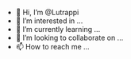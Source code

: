 - 👋 Hi, I’m @Lutrappi
- 👀 I’m interested in ...
- 🌱 I’m currently learning ...
- 💞️ I’m looking to collaborate on ...
- 📫 How to reach me ...

<!---
Lutrappi/Lutrappi is a ✨ special ✨ repository because its `README.md` (this file) appears on your GitHub profile.
You can click the Preview link to take a look at your changes.
--->

